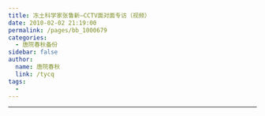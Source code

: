 ```yaml
---
title: 冻土科学家张鲁新—CCTV面对面专访（视频）
date: 2010-02-02 21:19:00
permalink: /pages/bb_1000679
categories: 
  - 唐院春秋备份
sidebar: false
author: 
  name: 唐院春秋
  link: /tycq
tags: 
  - 
---
```


* * *